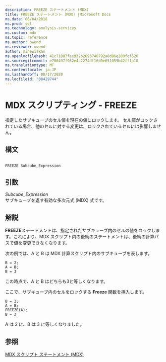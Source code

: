 ```yaml
---
description: FREEZE ステートメント (MDX)
title: FREEZE ステートメント (MDX) |Microsoft Docs
ms.date: 06/04/2018
ms.prod: sql
ms.technology: analysis-services
ms.custom: mdx
ms.topic: reference
ms.author: owend
ms.reviewer: owend
author: minewiskan
ms.openlocfilehash: 41c71987fec932b2693740792a8d86e200fcf526
ms.sourcegitcommit: e700497f962e4c2274df16d9e651059b42ff1a10
ms.translationtype: MT
ms.contentlocale: ja-JP
ms.lasthandoff: 08/17/2020
ms.locfileid: "88429744"
---
```

# <a name="mdx-scripting---freeze"></a>MDX スクリプティング - FREEZE


  指定したサブキューブのセル値を現在の値にロックします。 セル値がロックされている場合、他のセルに対する変更は、ロックされているセルには影響しません。  
  
## <a name="syntax"></a>構文  
  
```  
  
FREEZE Subcube_Expression   
```  
  
## <a name="arguments"></a>引数  
 *Subcube_Expression*  
 サブキューブを返す有効な多次元式 (MDX) 式です。  
  
## <a name="remarks"></a>解説  
 **FREEZE**ステートメントは、指定されたサブキューブ内のセルの値をロックします。これにより、MDX スクリプト内の後続のステートメントは、後続の計算パスで値を変更できなくなります。  
  
 次の例では、A と B は MDX 計算スクリプト内のサブキューブを表します。  
  
```  
B = 2;  
A = B;  
B = 3  
```  
  
 この時点で、A と B はどちらも3と等しくなります。  
  
 ここで、サブキューブ内のセルをロックする **Freeze** 関数を挿入します。  
  
```  
B = 2;  
A = B;  
FREEZE(A);  
B = 3  
```  
  
 A は 2 に、B は 3 に等しくなりました。  
  
## <a name="see-also"></a>参照  
 [MDX スクリプト ステートメント &#40;MDX&#41;](../mdx/mdx-scripting-statements-mdx.md)  
  
  
